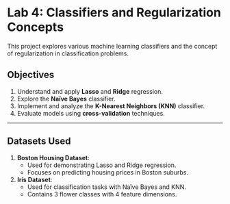 # Lab 4: Classifiers and Regularization Concepts

This project explores various machine learning classifiers and the concept of regularization in classification problems.

## Objectives
1. Understand and apply **Lasso** and **Ridge** regression.
2. Explore the **Naïve Bayes** classifier.
3. Implement and analyze the **K-Nearest Neighbors (KNN)** classifier.
4. Evaluate models using **cross-validation** techniques.

---

## Datasets Used
1. **Boston Housing Dataset**:
   - Used for demonstrating Lasso and Ridge regression.
   - Focuses on predicting housing prices in Boston suburbs.
2. **Iris Dataset**:
   - Used for classification tasks with Naïve Bayes and KNN.
   - Contains 3 flower classes with 4 feature dimensions.
